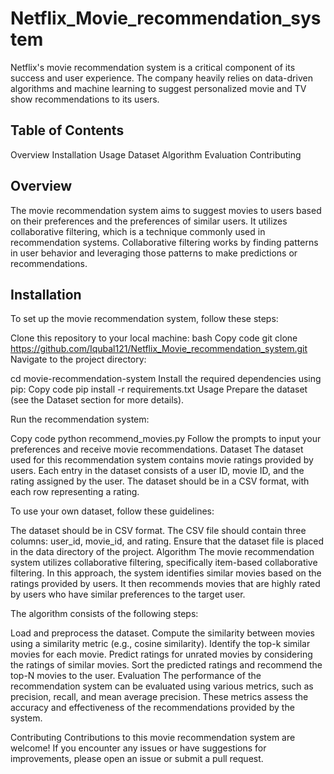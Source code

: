 # Netflix_Movie_recommendation_system
Netflix's movie recommendation system is a critical component of its success and user experience. The company heavily relies on data-driven algorithms and machine learning to suggest personalized movie and TV show recommendations to its users.

## Table of Contents
Overview
Installation
Usage
Dataset
Algorithm
Evaluation
Contributing

## Overview
The movie recommendation system aims to suggest movies to users based on their preferences and the preferences of similar users. It utilizes collaborative filtering, which is a technique commonly used in recommendation systems. Collaborative filtering works by finding patterns in user behavior and leveraging those patterns to make predictions or recommendations.

## Installation
To set up the movie recommendation system, follow these steps:

Clone this repository to your local machine:
bash
Copy code
git clone https://github.com/Iqubal121/Netflix_Movie_recommendation_system.git
Navigate to the project directory:

cd movie-recommendation-system
Install the required dependencies using pip:
Copy code
pip install -r requirements.txt
Usage
Prepare the dataset (see the Dataset section for more details).

Run the recommendation system:

Copy code
python recommend_movies.py
Follow the prompts to input your preferences and receive movie recommendations.
Dataset
The dataset used for this recommendation system contains movie ratings provided by users. Each entry in the dataset consists of a user ID, movie ID, and the rating assigned by the user. The dataset should be in a CSV format, with each row representing a rating.

To use your own dataset, follow these guidelines:

The dataset should be in CSV format.
The CSV file should contain three columns: user_id, movie_id, and rating.
Ensure that the dataset file is placed in the data directory of the project.
Algorithm
The movie recommendation system utilizes collaborative filtering, specifically item-based collaborative filtering. In this approach, the system identifies similar movies based on the ratings provided by users. It then recommends movies that are highly rated by users who have similar preferences to the target user.

The algorithm consists of the following steps:

Load and preprocess the dataset.
Compute the similarity between movies using a similarity metric (e.g., cosine similarity).
Identify the top-k similar movies for each movie.
Predict ratings for unrated movies by considering the ratings of similar movies.
Sort the predicted ratings and recommend the top-N movies to the user.
Evaluation
The performance of the recommendation system can be evaluated using various metrics, such as precision, recall, and mean average precision. These metrics assess the accuracy and effectiveness of the recommendations provided by the system.

Contributing
Contributions to this movie recommendation system are welcome! If you encounter any issues or have suggestions for improvements, please open an issue or submit a pull request.

